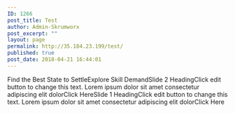 ```yaml
---
ID: 1266
post_title: Test
author: Admin-Skrumworx
post_excerpt: ""
layout: page
permalink: http://35.184.23.199/test/
published: true
post_date: 2018-04-21 16:44:01
---
```

Find the Best State to SettleExplore Skill DemandSlide 2 HeadingClick edit button to change this text. Lorem ipsum dolor sit amet consectetur adipiscing elit dolorClick HereSlide 1 HeadingClick edit button to change this text. Lorem ipsum dolor sit amet consectetur adipiscing elit dolorClick Here